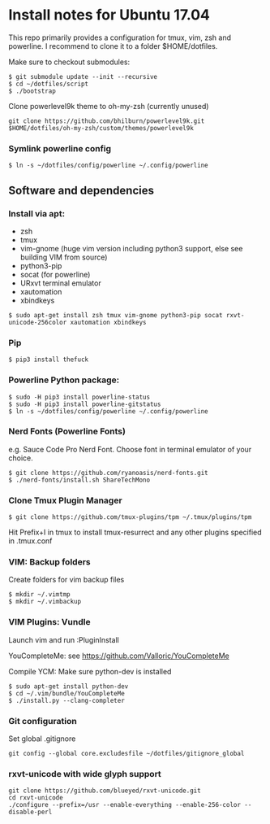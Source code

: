 Install notes for Ubuntu 17.04
=========

This repo primarily provides a configuration for tmux, vim, zsh and powerline.
I recommend to clone it to a folder $HOME/dotfiles.

Make sure to checkout submodules:
```
$ git submodule update --init --recursive
$ cd ~/dotfiles/script
$ ./bootstrap
```

Clone powerlevel9k theme to oh-my-zsh (currently unused)
```
git clone https://github.com/bhilburn/powerlevel9k.git $HOME/dotfiles/oh-my-zsh/custom/themes/powerlevel9k
```

### Symlink powerline config
```
$ ln -s ~/dotfiles/config/powerline ~/.config/powerline
```

Software and dependencies
----------------

### Install via apt:
  * zsh
  * tmux
  * vim-gnome (huge vim version including python3 support, else see building VIM from source)
  * python3-pip
  * socat (for powerline)
  * URxvt terminal emulator
  * xautomation
  * xbindkeys
```
$ sudo apt-get install zsh tmux vim-gnome python3-pip socat rxvt-unicode-256color xautomation xbindkeys
```

### Pip

```
$ pip3 install thefuck
```

### Powerline Python package:
```
$ sudo -H pip3 install powerline-status
$ sudo -H pip3 install powerline-gitstatus
$ ln -s ~/dotfiles/config/powerline ~/.config/powerline

```

### Nerd Fonts (Powerline Fonts)
e.g. Sauce Code Pro Nerd Font. Choose font in terminal emulator of your choice.

```
$ git clone https://github.com/ryanoasis/nerd-fonts.git
$ ./nerd-fonts/install.sh ShareTechMono
```

### Clone Tmux Plugin Manager
```
$ git clone https://github.com/tmux-plugins/tpm ~/.tmux/plugins/tpm
```

Hit Prefix+I in tmux to install tmux-resurrect and any other plugins specified in .tmux.conf


### VIM: Backup folders
Create folders for vim backup files
```
$ mkdir ~/.vimtmp
$ mkdir ~/.vimbackup
```

### VIM Plugins: Vundle
Launch vim and run :PluginInstall

YouCompleteMe: see https://github.com/Valloric/YouCompleteMe

Compile YCM: Make sure python-dev is installed

```
$ sudo apt-get install python-dev
$ cd ~/.vim/bundle/YouCompleteMe
$ ./install.py --clang-completer
```

### Git configuration
Set global .gitignore
```
git config --global core.excludesfile ~/dotfiles/gitignore_global
```

### rxvt-unicode with wide glyph support
```
git clone https://github.com/blueyed/rxvt-unicode.git
cd rxvt-unicode
./configure --prefix=/usr --enable-everything --enable-256-color --disable-perl
```

